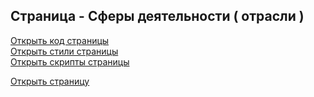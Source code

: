 ## Страница - Сферы деятельности ( отрасли )

[Открыть код страницы](./Sectors.html) <br />
[Открыть стили страницы](./Sectors.css) <br />
[Открыть скрипты страницы](./Sectors.js) <br />

[Открыть страницу](http://127.0.0.1:8000/pages/sectors/Sectors.html)